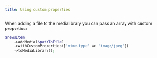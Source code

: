 ```yaml
---
title: Using custom properties
---
```


When adding a file to the medialibrary you can pass an array with custom properties:

```php
$newsItem
    ->addMedia($pathToFile)
    ->withCustomProperties(['mime-type' => 'image/jpeg'])
    ->toMediaLibrary();
```
